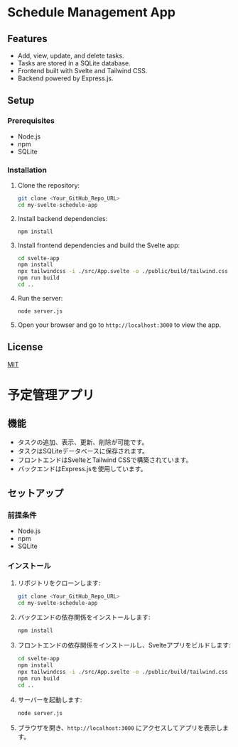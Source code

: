 # Schedule Management App

## Features
- Add, view, update, and delete tasks.
- Tasks are stored in a SQLite database.
- Frontend built with Svelte and Tailwind CSS.
- Backend powered by Express.js.

## Setup

### Prerequisites
- Node.js
- npm
- SQLite

### Installation

1. Clone the repository:
   ```bash
   git clone <Your_GitHub_Repo_URL>
   cd my-svelte-schedule-app
   ```

2. Install backend dependencies:
   ```bash
   npm install
   ```

3. Install frontend dependencies and build the Svelte app:
   ```bash
   cd svelte-app
   npm install
   npx tailwindcss -i ./src/App.svelte -o ./public/build/tailwind.css --minify
   npm run build
   cd ..
   ```

4. Run the server:
   ```bash
   node server.js
   ```

5. Open your browser and go to `http://localhost:3000` to view the app.

## License
[MIT](LICENSE)

# 予定管理アプリ

## 機能
- タスクの追加、表示、更新、削除が可能です。
- タスクはSQLiteデータベースに保存されます。
- フロントエンドはSvelteとTailwind CSSで構築されています。
- バックエンドはExpress.jsを使用しています。

## セットアップ

### 前提条件
- Node.js
- npm
- SQLite

### インストール

1. リポジトリをクローンします:
   ```bash
   git clone <Your_GitHub_Repo_URL>
   cd my-svelte-schedule-app
   ```

2. バックエンドの依存関係をインストールします:
   ```bash
   npm install
   ```

3. フロントエンドの依存関係をインストールし、Svelteアプリをビルドします:
   ```bash
   cd svelte-app
   npm install
   npx tailwindcss -i ./src/App.svelte -o ./public/build/tailwind.css --minify
   npm run build
   cd ..
   ```

4. サーバーを起動します:
   ```bash
   node server.js
   ```

5. ブラウザを開き、`http://localhost:3000` にアクセスしてアプリを表示します。